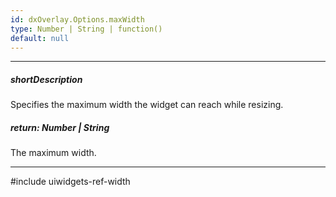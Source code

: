 ```yaml
---
id: dxOverlay.Options.maxWidth
type: Number | String | function()
default: null
---
```

---
##### shortDescription
Specifies the maximum width the widget can reach while resizing.

##### return: Number | String
The maximum width.

---
#include uiwidgets-ref-width